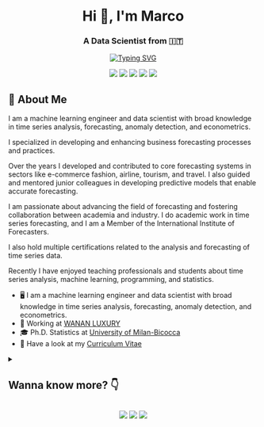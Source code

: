 <h1 align="center">Hi 👋, I'm Marco </h1>
<h3 align="center">A Data Scientist from 🇮🇹 </h3>

<p align="center">
  <a href="https://git.io/typing-svg"><img src="https://readme-typing-svg.demolab.com?font=Ubuntu&size=50&duration=2500&pause=500&color=0BE40C&center=true&vCenter=true&random=false&width=800&height=80&lines=R+and+Python+developer;Specialized+in+Time+Series+Forecasting;Ph.D.+in+Statistics;9%2B+years+of+experience;Always+learning+new+things" alt="Typing SVG" /></a>
</p>
<!--https://readme-typing-svg.demolab.com/demo/-->

<p align="center">
  <a style="text-decoration:none;" href="https://twitter.com/mzano17"> <img src="https://img.icons8.com/color/48/000000/twitter.png" width="5%"/></a>
  <a style="text-decoration:none;" href="mailto:zanottimarco17@gmail.com"> <img src="https://img.icons8.com/fluent/48/000000/gmail.png" width="5%"/></a>
  <a style="text-decoration:none;" href="https://marcozanotti.netlify.app/"> <img src="https://img.icons8.com/clouds/100/domain.png" width="5%"/></a>
  <a style="text-decoration:none;" href="https://www.linkedin.com/in/marco-zanotti-a6a978124/"> <img src="https://img.icons8.com/color/48/000000/linkedin.png" width="5%"/></a>
  <a style="text-decoration:none;" href="https://api.whatsapp.com/send?phone=393349808108&text=Hello%20Marco,"> <img src="https://img.icons8.com/color/48/whatsapp--v1.png" width="5%"/></a>
</p>

## 📖 About Me

I am a machine learning engineer and data scientist with broad knowledge in time series analysis, forecasting, anomaly detection, and econometrics.  

I specialized in developing and enhancing business forecasting processes and practices.  

Over the years I developed and contributed to core forecasting systems in sectors like e-commerce fashion, airline, tourism, and travel. I also guided and mentored junior colleagues in developing predictive models that enable accurate forecasting.  

I am passionate about advancing the field of forecasting and fostering collaboration between academia and industry. I do academic work in time series forecasting, and I am a Member of the International Institute of Forecasters.  

I also hold multiple certifications related to the analysis and forecasting of time series data.  

Recently I have enjoyed teaching professionals and students about time series analysis, machine learning, programming, and statistics.  


- 🖥 I am a machine learning engineer and data scientist with broad knowledge in time series analysis, forecasting, anomaly detection, and econometrics.
- 💼 Working at [WANAN LUXURY](https://www.wananluxury.com/)
- 🎓 Ph.D. Statistics at [University of Milan-Bicocca](https://en.unimib.it/)
- 📑 Have a look at my [Curriculum Vitae](https://marcozanotti.github.io/CVitae/cv_resume/cv_en.html) 

<details>
<summary><h2>Wanna know more? 👇</h2></summary>

## ✔️ Skills

<table align="center">
  <tr>
    <td align="center" width="96">
      <a href="#macropower-tech">
        <img src="https://www.vectorlogo.zone/logos/r-project/r-project-icon.svg" width="48" height="48" alt="R" />
      </a>
      <br>R
    </td>
    <td align="center" width="96">
      <a href="#macropower-tech">
        <img src="https://www.vectorlogo.zone/logos/python/python-icon.svg" width="48" height="48" alt="Python" />
      </a>
      <br>Python
    </td>
  </tr>
</table>

<table align="center">
  <tr>
    <td align="center" width="96">
      <a href="#macropower-tech">
        <img src="https://www.vectorlogo.zone/logos/sqlite/sqlite-icon.svg" width="48" height="48" alt="SQLite" />
      </a>
      <br>SQLite
    </td>
    <td align="center" width="96">
      <a href="#macropower-tech">
        <img src="https://www.vectorlogo.zone/logos/mysql/mysql-icon.svg" width="48" height="48" alt="MySQL" />
      </a>
      <br>MySQL
    </td>
    <td align="center" width="96">
     <a href="#macropower-tech">
       <img src="https://www.vectorlogo.zone/logos/postgresql/postgresql-icon.svg" width="48" height="48" alt="PostgreSQL" />
     </a>
     <br>PostgreSQL
    </td>
    <td align="center" width="96">
     <a href="#macropower-tech">
       <img src="https://www.vectorlogo.zone/logos/google_bigquery/google_bigquery-icon.svg" width="48" height="48" alt="GBigQuery" />
     </a>
     <br>BigQuery
    </td>
    <td align="center" width="96">
     <a href="#macropower-tech">
       <img src="https://www.vectorlogo.zone/logos/influxdata/influxdata-icon.svg" width="48" height="48" alt="Influx" />
     </a>
     <br>Influx
    </td>
    <td align="center" width="96">
     <a href="#macropower-tech">
       <img src="https://www.vectorlogo.zone/logos/mongodb/mongodb-icon.svg" width="48" height="48" alt="MongoDB" />
     </a>
     <br>MongoDB
    </td>
    <td align="center" width="96">
     <a href="#macropower-tech">
       <img src="https://www.vectorlogo.zone/logos/elastic/elastic-icon.svg" width="48" height="48" alt="Elastic" />
     </a>
     <br>Elastic
    </td>
  </tr>
</table>

<table align="center">
  <tr>
    <td align="center" width="96">
      <a href="#macropower-tech">
        <img src="https://www.vectorlogo.zone/logos/git-scm/git-scm-icon.svg" width="48" height="48" alt="Git" />
      </a>
      <br>Git
    </td>
    <td align="center" width="96">
      <a href="#macropower-tech">
        <img src="https://www.vectorlogo.zone/logos/github/github-icon.svg" width="48" height="48" alt="GitHub" />
      </a>
      <br>GitHub
    </td>
    <td align="center" width="96">
      <a href="#macropower-tech">
        <img src="https://www.vectorlogo.zone/logos/gitlab/gitlab-icon.svg" width="48" height="48" alt="GitLab" />
      </a>
      <br>GitLab
    </td>
  </tr>
</table>

<table align="center">
  <tr>
    <td align="center" width="96">
      <a href="#macropower-tech">
        <img src="https://www.vectorlogo.zone/logos/google_cloud/google_cloud-icon.svg" width="48" height="48" alt="GCP" />
      </a>
      <br>GCP
    </td>
    <td align="center" width="96">
      <a href="#macropower-tech">
        <img src="https://www.vectorlogo.zone/logos/amazon_aws/amazon_aws-icon.svg" width="48" height="48" alt="AWS" />
      </a>
      <br>AWS
    </td>
  </tr>
</table>

<table align="center">
  <tr>
    <td align="center" width="96">
      <a href="#macropower-tech">
        <img src="https://www.vectorlogo.zone/logos/linux/linux-icon.svg" width="48" height="48" alt="Linux" />
      </a>
      <br>Linux
    </td>
    <td align="center" width="96">
      <a href="#macropower-tech">
        <img src="https://www.vectorlogo.zone/logos/gnu_bash/gnu_bash-icon.svg" width="48" height="48" alt="Bash" />
      </a>
      <br>Bash
    </td>
  </tr>
</table>

<br />

## 👨‍💻 Data Science Libraries

<p align="center">
  <img src="https://github.com/marcozanotti/marcozanotti/blob/main/img/hex.png"/>
</p>

<br />  


## 👨‍🏫 Teachings

- [Time Series Forecasting: ML & DL with R and Python](https://marcozanotti.github.io/tsforecasting-course/)
- [Statistical Learning, Machine Learning & Artificial Intelligence](https://marcozanotti.github.io/statlearning-course/)
- [Data Visualization with Shiny & Flexdashboard](https://marcozanotti.github.io/rcoding-course/)
- [R Programming](https://marcozanotti.github.io/rcoding-course/)

<br />


## 🔖 Learning

- FastAPI
- ML Ops

<br />


## 🎲 Hobbies

<img align="right" src="https://github.com/marcozanotti/website/blob/main/static/img/kite4.png" height=250/>

I was a footballer. I played in Italian minor championships until 22.  

I also like curling and footgolf.
  
Now I spend my free time reading manga, playing board games, and PlayStation.  

I love listening folk and country music.  
  
<br />  

Since 2020, I practice kite surf, an amazing water-board sport,  
and whenever I can I go kite surfing all around the world.

<br />


## 💻 Dev Stuff  

<details>
  <summary><b>🏆 Github Trophies</b></summary>
  <br />
  <img src="https://github-profile-trophy.vercel.app/?username=marcozanotti"/>
</details>

<details>
  <summary><b>⚡ Github Stats</b></summary>
  <br />
  <img height="180em" src="https://github-readme-stats.vercel.app/api?username=marcozanotti&show_icons=true&hide_border=true&&count_private=true&include_all_commits=true"/>
  <img height="180em" src="https://github-readme-stats.vercel.app/api/top-langs/?username=marcozanotti&exclude_repo=KNN-Image-Classification&show_icons=true&hide_border=true&layout=compact&langs_count=8"/>
</details>

<details>
  <br />
  <summary><b>⚙️ Things I use to get stuff done</b></summary>
  	<ul>
  	  <li><b>OS:</b> Ubuntu 22.04</li>
	    <li><b>Laptop: </b> Dell / Lenovo</li>
  	  <li><b>Browser: </b> Chrome</li>
	    <li><b>Code Editor:</b> Positron, VS Code, RStudio</li>
	    <li><b>To Stay Updated:</b> Medium, LinkedIn</li>
	</ul>
</details>

<br />


</details>

<p align="center">
  <a style="text-decoration:none;" href="https://github.com/marcozanotti"> <img src="https://img.shields.io/github/followers/marcozanotti?label=follow&style=social" width="10%"/></a>
  <a style="text-decoration:none;" href="https://github.com/ellerbrock/open-source-badge/"> <img src="https://badges.frapsoft.com/os/v1/open-source.svg?v=102" width="10%"/></a>
  <a style="text-decoration:none;" href="https://github.com/marcozanotti"> <img src="https://komarev.com/ghpvc/?username=marcozanotti&logo=GitHub&label=github%20visits&color=336699&logoColor=white&style=flat-square" width="10%"/></a>
</p>
